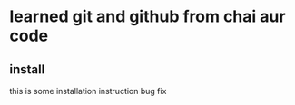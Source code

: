 # learned git and github from chai aur code

## install

this is some installation instruction
 bug fix
 